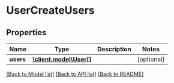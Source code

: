 # UserCreateUsers

## Properties
Name | Type | Description | Notes
------------ | ------------- | ------------- | -------------
**users** | [**\client.model\User[]**](User.md) |  | [optional] 

[[Back to Model list]](../README.md#documentation-for-models) [[Back to API list]](../README.md#documentation-for-api-endpoints) [[Back to README]](../README.md)


